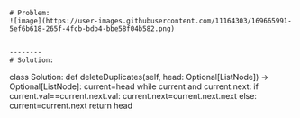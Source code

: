 ```
# Problem:
![image](https://user-images.githubusercontent.com/11164303/169665991-5ef6b618-265f-4fcb-bdb4-bbe58f04b582.png)


-------- 
# Solution:
```


class Solution:
    def deleteDuplicates(self, head: Optional[ListNode]) -> Optional[ListNode]:
        current=head
        while current and current.next:
            if current.val==current.next.val: current.next=current.next.next
            else: current=current.next
        return head
